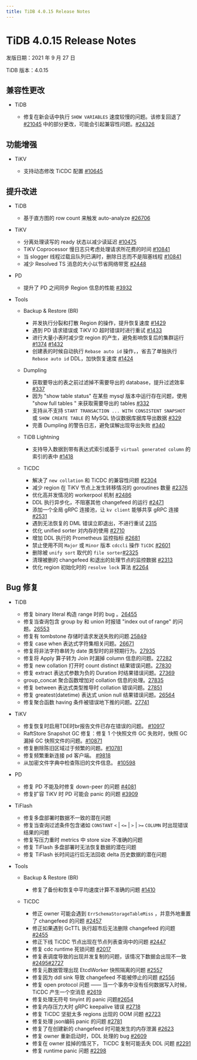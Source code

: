 ```yaml
---
title: TiDB 4.0.15 Release Notes
---
```


# TiDB 4.0.15 Release Notes

发版日期：2021 年 9 月 27 日

TiDB 版本：4.0.15

## 兼容性更改

+ TiDB

    - 修复在新会话中执行 `SHOW VARIABLES` 速度较慢的问题。该修复回退了 [#21045](https://github.com/pingcap/tidb/pull/21045) 中的部分更改，可能会引起兼容性问题。[#24326](https://github.com/pingcap/tidb/issues/24326)

## 功能增强

+ TiKV

    - 支持动态修改 TiCDC 配置 [#10645](https://github.com/tikv/tikv/issues/10645)

## 提升改进

+ TiDB

    - 基于直方图的 row count 来触发 auto-analyze [#26706](https://github.com/pingcap/tidb/pull/26706)

+ TiKV

    - 分离处理读写的 ready 状态以减少读延迟 [#10475](https://github.com/tikv/tikv/issues/10475)
    - TiKV Coprocessor 慢日志只考虑处理请求所花费的时间 [#10841](https://github.com/tikv/tikv/issues/10841)
    - 当 slogger 线程过载且队列已满时，删除日志而不是阻塞线程 [#10841](https://github.com/tikv/tikv/issues/10841)
    - 减少 Resolved TS 消息的大小以节省网络带宽 [#2448](https://github.com/pingcap/ticdc/issues/2448)

+ PD

    - 提升了 PD 之间同步 Region 信息的性能 [#3932](https://github.com/tikv/pd/pull/3932)

+ Tools

    + Backup & Restore (BR)

        - 并发执行分裂和打散 Region 的操作，提升恢复速度 [#1429](https://github.com/pingcap/br/pull/1429)
        - 遇到 PD 请求错误或 TiKV IO 超时错误时进行重试 [#1433](https://github.com/pingcap/br/pull/1433)
        - 进行大量小表时减少空 region 的产生，避免影响恢复后的集群运行 [#1374](https://github.com/pingcap/br/issues/1374) [#1432](https://github.com/pingcap/br/pull/1432)
        - 创建表的时候自动执行 `Rebase auto id` 操作，，省去了单独执行 `Rebase auto id` DDL，加快恢复速度 [#1424](https://github.com/pingcap/br/pull/1424)

    + Dumpling

        - 获取要导出的表之前过滤掉不需要导出的 database，提升过滤效率 [#337](https://github.com/pingcap/dumpling/pull/337)
        - 因为 "show table status" 在某些 mysql 版本中运行存在问题，使用 "show full tables " 来获取需要导出的 tables [#332](https://github.com/pingcap/dumpling/pull/332)
        - 支持从不支持 `START TRANSACTION ... WITH CONSISTENT SNAPSHOT` 或 `SHOW CREATE TABLE` 的 MySQL 协议数据库据库导出数据 [#329](https://github.com/pingcap/dumpling/pull/329)
        - 完善 Dumpling 的警告日志，避免误解出现导出失败 [#340](https://github.com/pingcap/dumpling/pull/340)

    + TiDB Lightning

        - 支持导入数据到带有表达式索引或基于 `virtual generated column` 的索引的表中 [#1418](https://github.com/pingcap/br/pull/1418)

    + TiCDC

        - 解决了 `new collation` 和 TiCDC 的兼容性问题 [#2304](https://github.com/pingcap/ticdc/pull/2304)
        - 减少 region 在 TiKV 节点上发生转移情况的 goroutines 数量 [#2376](https://github.com/pingcap/ticdc/pull/2376)
        - 优化高并发情况的 workerpool 机制 [#2486](https://github.com/pingcap/ticdc/pull/2486)
        - DDL 执行异步化，不阻塞其他 changefeed 的运行 [#2471](https://github.com/pingcap/ticdc/pull/2471)
        - 添加一个全局 gRPC 连接池，让 `kv client` 能够共享 gRPC 连接 [#2531](https://github.com/pingcap/ticdc/pull/2531)
        - 遇到无法恢复的 DML 错误立即退出，不进行重试 [2315](https://github.com/pingcap/ticdc/pull/2315)
        - 优化 unified sorter 对内存的使用 [#2710](https://github.com/pingcap/ticdc/pull/2710)
        - 增加 DDL 执行的 Prometheus 监控指标 [#2681](https://github.com/pingcap/ticdc/pull/2681)
        - 禁止使用不同 `Major` 或 `Minor` 版本 `cdccli` 操作 `TiCDC` [#2601](https://github.com/pingcap/ticdc/pull/2601)
        - 删除被 `unify sort` 取代的 `file sorter`[#2325](https://github.com/pingcap/ticdc/pull/2325)
        - 清理被删的 changefeed 和退出的处理节点的监控数据 [#2313](https://github.com/pingcap/ticdc/pull/2313)
        - 优化 region 初始化时的 `resolve lock` 算法 [#2264](https://github.com/pingcap/ticdc/pull/2264)

## Bug 修复

+ TiDB

    - 修复 binary literal 构造 range 时的 bug 。[26455](https://github.com/pingcap/tidb/pull/26455)
    - 修复当查询包含 group by 和 union 时报错 "index out of range" 的问题。[26553](https://github.com/pingcap/tidb/pull/26553)
    - 修复有 tombstone 存储时请求发送失败的问题.[25849](https://github.com/pingcap/tidb/pull/25849)
    - 修复 case when 表达式字符集相关问题。[26671](https://github.com/pingcap/tidb/pull/26671)
    - 修复将非法字符串转为 date 类型时的非预期行为。[27935](https://github.com/pingcap/tidb/pull/27935)
    - 修复将 Apply 算子转为 Join 时漏掉 column 信息的问题。[27282](https://github.com/pingcap/tidb/pull/27282)
    - 修复 new collation 打开时 count distinct 结果错误问题。[27830](https://github.com/pingcap/tidb/pull/27830)
    - 修复 extract 表达式参数为负的 Duration 时结果错误问题。[27369](https://github.com/pingcap/tidb/pull/27369)
    - group_concat 聚合函数增加对 collation 信息的处理。[27835](https://github.com/pingcap/tidb/pull/27835)
    - 修复 between 表达式类型推导时 collation 错误问题。[27851](https://github.com/pingcap/tidb/pull/27851)
    - 修复 greatest(datetime) 表达式 union null 结果错误问题。[26564](https://github.com/pingcap/tidb/pull/26564)
    - 修复聚合函数 having 条件被错误地下推的问题。[27741](https://github.com/pingcap/tidb/pull/27741)

+ TiKV

    - 修复恢复时启用TDE时br报告文件已存在错误的问题。 [#10917](https://github.com/tikv/tikv/pull/10917)
    - RaftStore Snapshot GC 修复：修复 1 个快照文件 GC 失败时，快照 GC 漏掉 GC 快照文件的问题。[#10871](https://github.com/tikv/tikv/pull/10871)
    - 修复删除陈旧区域过于频繁的问题。[#10781](https://github.com/tikv/tikv/pull/10781)
    - 修复频繁重新连接 pd 客户端。 [#9818](https://github.com/tikv/tikv/pull/9818)
    - 从加密文件字典中检查陈旧的文件信息。  [#10598](https://github.com/tikv/tikv/pull/10598)

+ PD

    - 修复 PD 不能及时修复 down-peer 的问题 [#4081](https://github.com/tikv/pd/pull/4081)
    - 修复扩容 TiKV 时 PD 可能会 panic 的问题 [#3909](https://github.com/tikv/pd/pull/3909)

+ TiFlash

    - 修复多盘部署时数据不一致的潜在问题
    - 修复当查询过滤条件包含诸如 `CONSTANT` `<` | `<=` | `>` | `>=` `COLUMN` 时出现错误结果的问题
    - 修复写压力重时 metrics 中 store size 不准确的问题
    - 修复 TiFlash 多盘部署时无法恢复数据的潜在问题
    - 修复 TiFlash 长时间运行后无法回收 delta 历史数据的潜在问题

+ Tools

    + Backup & Restore (BR)

        - 修复了备份和恢复中平均速度计算不准确的问题 [#1410](https://github.com/pingcap/br/pull/1410)

    + TiCDC

        - 修正 owner 可能会遇到 `ErrSchemaStorageTableMiss` ，并意外地重置了 changefeed 的问题 [#2457](https://github.com/pingcap/ticdc/pull/2457)
        - 修正如果遇到 GcTTL 执行超市后无法删除 changefeed 的问题 [#2455](https://github.com/pingcap/ticdc/pull/2455)
        - 修正下线 TiCDC 节点出现在节点列表查询中的问题 [#2447](https://github.com/pingcap/ticdc/pull/2447)
        - 修复 cdc runtime 死锁问题 [#2017](https://github.com/pingcap/ticdc/pull/2017)
        - 修复表调度导致的出现并发复制的问题，该情况下数据会出现不一致[#2495](https://github.com/pingcap/ticdc/pull/2495)[#2727](https://github.com/pingcap/ticdc/pull/2727)
        - 修复元数据管理出现 EtcdWorker 快照隔离的问题 [#2557](https://github.com/pingcap/ticdc/pull/2557)
        - 修复因为 ddl sink 导致 changefeed 不能被停止的问题 [#2556](https://github.com/pingcap/ticdc/pull/2556)
        - 修复 open protocol 问题 —— 当一个事务中没有任何数据写入时候，TiCDC 产生一个空消息 [#2619](https://github.com/pingcap/ticdc/pull/2619)
        - 修复处理无符号 tinyint 的 panic 问题[#2654](https://github.com/pingcap/ticdc/pull/2654)
        - 修复内存压力大时 gRPC keepalive 错误 [#2718](https://github.com/pingcap/ticdc/pull/2718)
        - 修复 TiCDC 坚挺太多 regions 出现的 OOM 问题 [#2723](https://github.com/pingcap/ticdc/pull/2723)
        - 修复处理 json编码 panic 的问题 [#2781](https://github.com/pingcap/ticdc/pull/2781)
        - 修复了在创建新的 changefeed 时可能发生的内存泄漏 [#2623](https://github.com/pingcap/ticdc/pull/2623)
        - 修复 owner 重新启动时，DDL 处理的 bug [#2609](https://github.com/pingcap/ticdc/pull/2609)
        - 修复在 owner 挂掉的情况下， TiCDC 复制可能丢失 DDL 问题 [#2291](https://github.com/pingcap/ticdc/pull/2291)
        - 修复 runtime panic 问题 [#2298](https://github.com/pingcap/ticdc/pull/2298)
